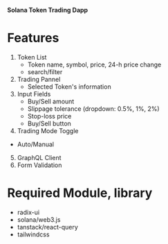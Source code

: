 **Solana Token Trading Dapp**

# Features
1. Token List
   - Token name, symbol, price, 24-h price change
   - search/filter
2. Trading Pannel
   - Selected Token's information
3. Input Fields
   - Buy/Sell amount
   - Slippage tolerance (dropdown: 0.5%, 1%, 2%)
   - Stop-loss price
   - Buy/Sell button
4. Trading Mode Toggle
  - Auto/Manual 
5. GraphQL Client
6. Form Validation

# Required Module, library

- radix-ui
- solana/web3.js
- tanstack/react-query
- tailwindcss